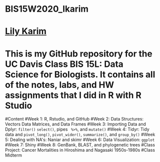 # BIS15W2020_lkarim
# [Lily Karim](mailto:lmkarim@ucdavis.edu)
# This is my GitHub repository for the UC Davis Class BIS 15L: Data Science for Biologists. It contains all of the notes, labs, and HW assignments that I did in R with R Studio


#Content
#Week 1: R, Rstudio, and GitHub
#Week 2: Data Structures: Vectors Data Matrices, and Data Frames
#Week 3: Importing Data and Dplyr: `filter()` `select()`, pipes ` %>%`, and `mutate()`
#Week 4: Tidyr: Tidy data and `pivot_long()`, `pivot_wider()`, `summarize()`, and `group_by()`
#Week 5: Dealing with NA's: Naniar and skimr
#Week 6: Data Visualization: `ggplot`
#Week 7: Shiny
#Week 8: GenBank, BLAST, and phylogenetic trees
#Class Project: Cancer Mortalities in Hiroshima and Nagasaki 1950s-1980s
#Class Midterm
